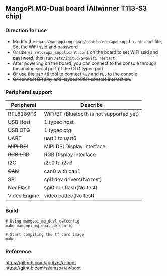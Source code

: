 ## MangoPI MQ-Dual board (Allwinner T113-S3 chip)

### Direction for use
- Modify the `board/mangopi/mq-dual/rootfs/etc/wpa_supplicant.conf` file, Set the WiFi ssid and password
- Or use `vi /etc/wpa_supplicant.conf` on the board to set WiFi ssid and password, then run `/etc/init.d/S45wifi restart`
- After powering on the board, you can connect to the console through the analog serial port of the OTG typec port
- Or use the usb-ttl tool to connect `PE2` and `PE3` to the console
- ~~Or connect Display and keyboard for console interaction.~~

### Peripheral support
| **Peripheral** |               **Describe**               |
|----------------|------------------------------------------|
|   RTL8189FS    | WiFi/BT (Bluetooth is not supported yet) |
|   USB Host     | 1 typec host                             |
|   USB OTG      | 1 typec otg                              |
|     UART       | uart1 to uart5                           |
| ~~MIPI DSI~~   | MIPI DSI Display interface               |
| ~~RGB LCD~~    | RGB Display interface                    |
|      I2C       | i2c0 to i2c3                             |
|    ~~CAN~~     | can0 with can1                           |
|      SPI       | spi1dev drivers(No test)                 |
|  Nor Flash     | spi0 nor flash(No test)                  |
|  Video Engine  | video codec(No test)                     |

### Build
```
# Using mangopi_mq_dual_defconfig
make mangopi_mq_dual_defconfig

# Start compiling the tf card image
make
```

### Reference
https://github.com/apritzel/u-boot<br>
https://github.com/szemzoa/awboot

